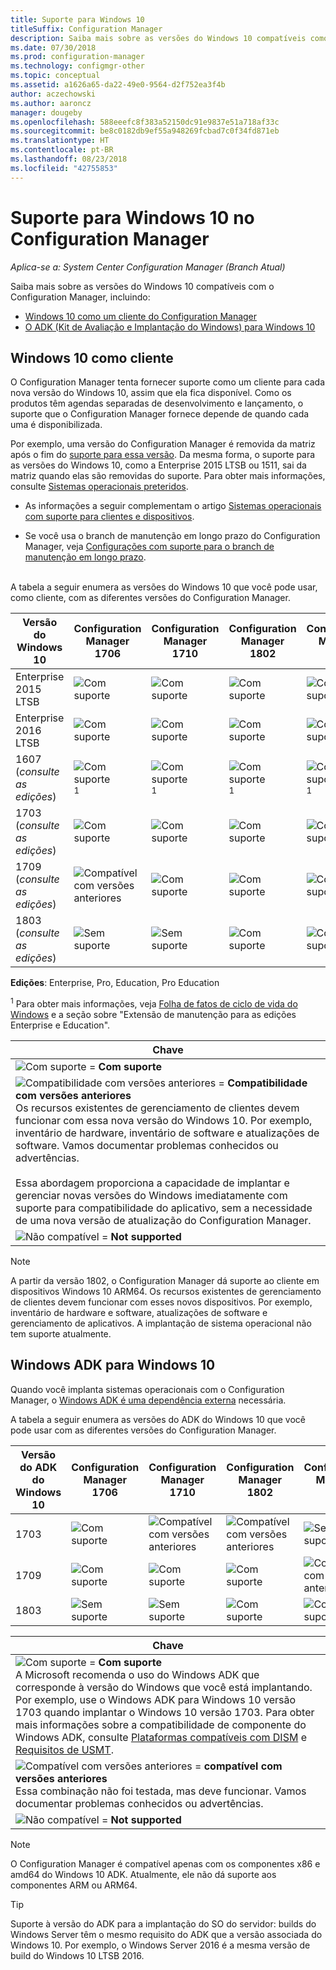 ```yaml
---
title: Suporte para Windows 10
titleSuffix: Configuration Manager
description: Saiba mais sobre as versões do Windows 10 compatíveis como clientes ou para implantação de sistema operacional com o System Center Configuration Manager
ms.date: 07/30/2018
ms.prod: configuration-manager
ms.technology: configmgr-other
ms.topic: conceptual
ms.assetid: a1626a65-da22-49e0-9564-d2f752ea3f4b
author: aczechowski
ms.author: aaroncz
manager: dougeby
ms.openlocfilehash: 588eeefc8f383a52150dc91e9837e51a718af33c
ms.sourcegitcommit: be8c0182db9ef55a948269fcbad7c0f34fd871eb
ms.translationtype: HT
ms.contentlocale: pt-BR
ms.lasthandoff: 08/23/2018
ms.locfileid: "42755853"
---
```

# <a name="support-for-windows-10-in-configuration-manager"></a>Suporte para Windows 10 no Configuration Manager  

*Aplica-se a: System Center Configuration Manager (Branch Atual)*


Saiba mais sobre as versões do Windows 10 compatíveis com o Configuration Manager, incluindo:
 -  [Windows 10 como um cliente do Configuration Manager](#windows-10-as-a-client)
 -  [O ADK (Kit de Avaliação e Implantação do Windows) para Windows 10](#windows-10-adk)



## <a name="windows-10-as-a-client"></a>Windows 10 como cliente
O Configuration Manager tenta fornecer suporte como um cliente para cada nova versão do Windows 10, assim que ela fica disponível. Como os produtos têm agendas separadas de desenvolvimento e lançamento, o suporte que o Configuration Manager fornece depende de quando cada uma é disponibilizada.

Por exemplo, uma versão do Configuration Manager é removida da matriz após o fim do [suporte para essa versão](/sccm/core/servers/manage/current-branch-versions-supported). Da mesma forma, o suporte para as versões do Windows 10, como a Enterprise 2015 LTSB ou 1511, sai da matriz quando elas são removidas do suporte. Para obter mais informações, consulte [Sistemas operacionais preteridos](/sccm/core/plan-design/changes/deprecated/removed-and-deprecated-client#deprecated-client-operating-systems).

-   As informações a seguir complementam o artigo [Sistemas operacionais com suporte para clientes e dispositivos](/sccm/core/plan-design/configs/supported-operating-systems-for-clients-and-devices).  

-   Se você usa o branch de manutenção em longo prazo do Configuration Manager, veja [Configurações com suporte para o branch de manutenção em longo prazo](/sccm/core/understand/supported-configurations-for-ltsb).  

<br/>
A tabela a seguir enumera as versões do Windows 10 que você pode usar, como cliente, com as diferentes versões do Configuration Manager.

| Versão do Windows 10 | Configuration Manager 1706 | Configuration Manager 1710 | Configuration Manager 1802 | Configuration Manager 1806 |
|---------------------|-----|-----|-----|-----|
| Enterprise 2015 LTSB            <!--10/14/2025-->   | ![Com suporte](media/green_check.png) | ![Com suporte](media/green_check.png) | ![Com suporte](media/green_check.png) | ![Com suporte](media/green_check.png) |
| Enterprise 2016 LTSB            <!--10/13/2026-->   | ![Com suporte](media/green_check.png) | ![Com suporte](media/green_check.png) | ![Com suporte](media/green_check.png) | ![Com suporte](media/green_check.png) |
| 1607   <br />(*consulte as edições*)   <!--04+6/10/2018-->   | ![Com suporte](media/green_check.png) <sup>1</sup> | ![Com suporte](media/green_check.png) <sup>1</sup> | ![Com suporte](media/green_check.png) <sup>1</sup> | ![Com suporte](media/green_check.png) <sup>1</sup> |
| 1703   <br />(*consulte as edições*)   <!--10+6/09/2018-->   | ![Com suporte](media/green_check.png) | ![Com suporte](media/green_check.png) | ![Com suporte](media/green_check.png) | ![Com suporte](media/green_check.png) |
| 1709   <br />(*consulte as edições*)   <!--04+6/09/2019-->   | ![Compatível com versões anteriores](media/blue_compat.png) | ![Com suporte](media/green_check.png) | ![Com suporte](media/green_check.png) | ![Com suporte](media/green_check.png) |
| 1803   <br />(*consulte as edições*)   <!--11/12/2019-->   | ![Sem suporte](media/Red_X.png) | ![Sem suporte](media/Red_X.png) | ![Com suporte](media/green_check.png) | ![Com suporte](media/green_check.png) |

<!-- lifecycle reference: https://support.microsoft.com/help/13853/windows-lifecycle-fact-sheet -->

**Edições**: Enterprise, Pro, Education, Pro Education   

<sup>1</sup> Para obter mais informações, veja [Folha de fatos de ciclo de vida do Windows](https://support.microsoft.com/help/13853/windows-lifecycle-fact-sheet) e a seção sobre "Extensão de manutenção para as edições Enterprise e Education".

| Chave |
|--|
| ![Com suporte](media/green_check.png) = **Com suporte**  |
| ![Compatibilidade com versões anteriores](media/blue_compat.png)  = **Compatibilidade com versões anteriores** <br/> Os recursos existentes de gerenciamento de clientes devem funcionar com essa nova versão do Windows 10. Por exemplo, inventário de hardware, inventário de software e atualizações de software. Vamos documentar problemas conhecidos ou advertências. <br><br>Essa abordagem proporciona a capacidade de implantar e gerenciar novas versões do Windows imediatamente com suporte para compatibilidade do aplicativo, sem a necessidade de uma nova versão de atualização do Configuration Manager. |
| ![Não compatível](media/Red_X.png) = **Not supported** |

 > [!NOTE]  
 > A partir da versão 1802, o Configuration Manager dá suporte ao cliente em dispositivos Windows 10 ARM64. Os recursos existentes de gerenciamento de clientes devem funcionar com esses novos dispositivos. Por exemplo, inventário de hardware e software, atualizações de software e gerenciamento de aplicativos. A implantação de sistema operacional não tem suporte atualmente. <!-- 1353704 --> 



## <a name="windows-10-adk"></a>Windows ADK para Windows 10
Quando você implanta sistemas operacionais com o Configuration Manager, o [Windows ADK é uma dependência externa](/sccm/osd/plan-design/infrastructure-requirements-for-operating-system-deployment) necessária.

A tabela a seguir enumera as versões do ADK do Windows 10 que você pode usar com as diferentes versões do Configuration Manager.

| Versão do ADK do Windows 10  | Configuration Manager 1706 | Configuration Manager 1710 | Configuration Manager 1802 | Configuration Manager 1806 |
|--------------------|-----|-----|-----|-----|
| 1703  | ![Com suporte](media/green_check.png) | ![Compatível com versões anteriores](media/blue_compat.png) | ![Compatível com versões anteriores](media/blue_compat.png) | ![Sem suporte](media/Red_X.png)   |
| 1709  | ![Com suporte](media/green_check.png) | ![Com suporte](media/green_check.png) | ![Com suporte](media/green_check.png) | ![Compatível com versões anteriores](media/blue_compat.png) |
| 1803  | ![Sem suporte](media/Red_X.png)   | ![Sem suporte](media/Red_X.png) | ![Com suporte](media/green_check.png) | ![Com suporte](media/green_check.png) |

|Chave|
|--|
| ![Com suporte](media/green_check.png) = **Com suporte** <br/> A Microsoft recomenda o uso do Windows ADK que corresponde à versão do Windows que você está implantando. Por exemplo, use o Windows ADK para Windows 10 versão 1703 quando implantar o Windows 10 versão 1703. Para obter mais informações sobre a compatibilidade de componente do Windows ADK, consulte [Plataformas compatíveis com DISM](https://docs.microsoft.com/windows-hardware/manufacture/desktop/dism-supported-platforms) e [Requisitos de USMT](https://docs.microsoft.com/windows/deployment/usmt/usmt-requirements#bkmk-1). |
| ![Compatível com versões anteriores](media/blue_compat.png)  = **compatível com versões anteriores** <br/> Essa combinação não foi testada, mas deve funcionar. Vamos documentar problemas conhecidos ou advertências. |
| ![Não compatível](media/Red_X.png) = **Not supported** |

 > [!Note]  
 > O Configuration Manager é compatível apenas com os componentes x86 e amd64 do Windows 10 ADK. Atualmente, ele não dá suporte aos componentes ARM ou ARM64. 

> [!Tip]
> Suporte à versão do ADK para a implantação do SO do servidor: builds do Windows Server têm o mesmo requisito do ADK que a versão associada do Windows 10. Por exemplo, o Windows Server 2016 é a mesma versão de build do Windows 10 LTSB 2016.

